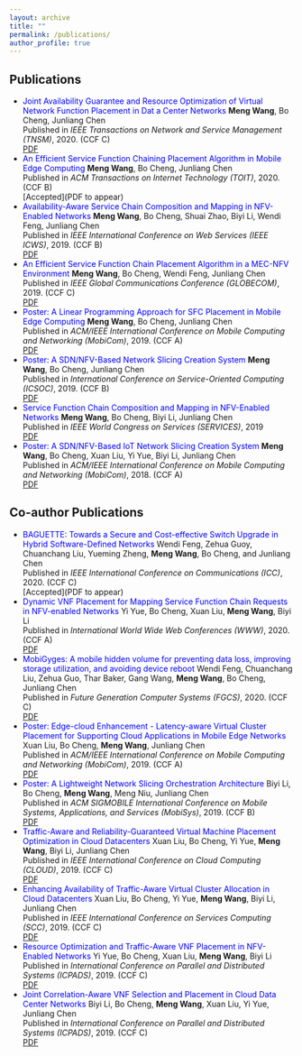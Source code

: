 ```yaml
---
layout: archive
title: ""
permalink: /publications/
author_profile: true
---
```


Publications
---
- <font color='Blue'>Joint Availability Guarantee and Resource Optimization of Virtual Network Function Placement in Dat
a Center Networks</font>
  **Meng Wang**, Bo Cheng, Junliang Chen<br>
  Published in *IEEE Transactions on Network and Service Management (TNSM)*, 2020. (CCF C)<br>
  [PDF](../files/tnsm2020.pdf)<br>
- <font color='Blue'> An Efficient Service Function Chaining Placement Algorithm in Mobile Edge Computing </font>
  **Meng Wang**, Bo Cheng, Junliang Chen<br>
  Published in *ACM Transactions on Internet Technology (TOIT)*, 2020. (CCF B)<br>
  [Accepted](PDF to appear)<br>
- <font color='Blue'> Availability-Aware Service Chain Composition and Mapping in NFV-Enabled Networks </font>
  **Meng Wang**, Bo Cheng, Shuai Zhao, Biyi Li, Wendi Feng, Junliang Chen<br>
  Published in *IEEE International Conference on Web Services (IEEE ICWS)*, 2019. (CCF B)<br>
  [PDF](files/icws19.pdf)<br>
- <font color='Blue'> An Efficient Service Function Chain Placement Algorithm in a MEC-NFV Environment </font>
  **Meng Wang**, Bo Cheng, Wendi Feng, Junliang Chen<br>
  Published in *IEEE Global Communications Conference (GLOBECOM)*, 2019. (CCF C)<br>
  [PDF](files/globecom19.pdf)<br>
- <font color='Blue'> Poster: A Linear Programming Approach for SFC Placement in Mobile Edge Computing </font>
  **Meng Wang**, Bo Cheng, Junliang Chen<br>
  Published in *ACM/IEEE International Conference on Mobile Computing and Networking (MobiCom)*, 2019. (CCF A)<br>
  [PDF](files/mobicom19.pdf)<br>
- <font color='Blue'> Poster: A SDN/NFV-Based Network Slicing Creation System </font>
  **Meng Wang**, Bo Cheng, Junliang Chen<br>
  Published in *International Conference on Service-Oriented Computing (ICSOC)*, 2019. (CCF B)<br>
  [PDF](files/icsoc19.pdf)<br>
- <font color='Blue'> Service Function Chain Composition and Mapping in NFV-Enabled Networks </font>
  **Meng Wang**, Bo Cheng, Biyi Li, Junliang Chen<br>
  Published in *IEEE World Congress on Services (SERVICES)*, 2019<br>
  [PDF](files/services19.pdf)<br>
- <font color='Blue'> Poster: A SDN/NFV-Based IoT Network Slicing Creation System </font>
  **Meng Wang**, Bo Cheng, Xuan Liu, Yi Yue, Biyi Li, Junliang Chen<br>
  Published in *ACM/IEEE International Conference on Mobile Computing and Networking (MobiCom)*, 2018. (CCF A)<br>
  [PDF](files/mobicom18.pdf)<br>

Co-author Publications
---
- <font color='Blue'> BAGUETTE: Towards a Secure and Cost-effective Switch Upgrade in Hybrid Software-Defined Networks </font>
  Wendi Feng, Zehua Guoy, Chuanchang Liu, Yueming Zheng, **Meng Wang**, Bo Cheng, and Junliang Chen<br>
  Published in *IEEE International Conference on Communications (ICC)*, 2020. (CCF C)<br>
  [Accepted](PDF to appear)<br>
- <font color='Blue'> Dynamic VNF Placement for Mapping Service Function Chain Requests in NFV-enabled Networks </font>
  Yi Yue, Bo Cheng, Xuan Liu, **Meng Wang**, Biyi Li<br>
  Published in *International World Wide Web Conferences (WWW)*, 2020. (CCF A)<br>
  [PDF](files/yy-2020-www.pdf)<br>
- <font color='Blue'> MobiGyges: A mobile hidden volume for preventing data loss, improving storage utilization, and avoiding device reboot </font>
  Wendi Feng, Chuanchang Liu, Zehua Guo, Thar Baker, Gang Wang, **Meng Wang**, Bo Cheng, Junliang Chen<br>
  Published in *Future Generation Computer Systems (FGCS)*, 2020. (CCF C)<br>
  [PDF](files/fwd-2020-fgcs.pdf)<br>
- <font color='Blue'> Poster: Edge-cloud Enhancement - Latency-aware Virtual Cluster Placement for Supporting Cloud Applications in Mobile Edge Networks </font>
  Xuan Liu, Bo Cheng, **Meng Wang**, Junliang Chen<br>
  Published in *ACM/IEEE International Conference on Mobile Computing and Networking (MobiCom)*, 2019. (CCF A)<br>
  [PDF](files/lx-2019-mobicom.pdf)<br>
- <font color='Blue'> Poster: A Lightweight Network Slicing Orchestration Architecture </font>
  Biyi Li, Bo Cheng, **Meng Wang**, Meng Niu, Junliang Chen<br>
  Published in *ACM SIGMOBILE International Conference on Mobile Systems, Applications, and Services (MobiSys)*, 2019. (CCF B)<br>
  [PDF](files/lby-2019-mobisys.pdf)<br>
- <font color='Blue'> Traffic-Aware and Reliability-Guaranteed Virtual Machine Placement Optimization in Cloud Datacenters </font>
  Xuan Liu, Bo Cheng, Yi Yue, **Meng Wang**, Biyi Li, Junliang Chen<br>
  Published in *IEEE International Conference on Cloud Computing (CLOUD)*, 2019. (CCF C)<br>
  [PDF](files/lx-2019-cloud.pdf)<br>
- <font color='Blue'> Enhancing Availability of Traffic-Aware Virtual Cluster Allocation in Cloud Datacenters </font>
  Xuan Liu, Bo Cheng, Yi Yue, **Meng Wang**, Biyi Li, Junliang Chen<br>
  Published in *IEEE International Conference on Services Computing (SCC)*, 2019. (CCF C)<br>
  [PDF](files/lx-2019-scc.pdf)<br>
- <font color='Blue'> Resource Optimization and Traffic-Aware VNF Placement in NFV-Enabled Networks </font>
  Yi Yue, Bo Cheng, Xuan Liu, **Meng Wang**, Biyi Li<br>
  Published in *International Conference on Parallel and Distributed Systems (ICPADS)*, 2019. (CCF C)<br>
  [PDF](files/yy-2019-icpads.pdf)<br>
- <font color='Blue'> Joint Correlation-Aware VNF Selection and Placement in Cloud Data Center Networks </font>
  Biyi Li, Bo Cheng, **Meng Wang**, Xuan Liu, Yi Yue, Junliang Chen<br>
  Published in *International Conference on Parallel and Distributed Systems (ICPADS)*, 2019. (CCF C)<br>
  [PDF](files/lby-2019-icpads.pdf)<br>


